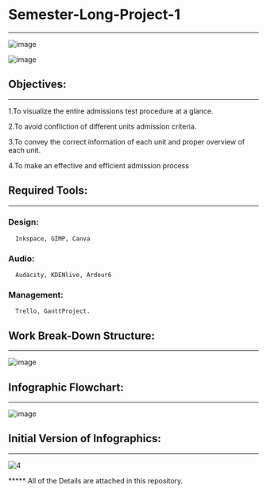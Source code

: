 # Semester-Long-Project-1
------------------------------

![image](https://user-images.githubusercontent.com/45651547/206245436-15c85190-57cb-4312-8735-81424f701673.png)

![image](https://user-images.githubusercontent.com/45651547/206245597-bf3c6b53-7fdd-4561-bbf3-74ccc07ccb30.png)

## Objectives:
---------------
  1.To visualize the entire admissions test procedure at a glance.
  
  2.To avoid confliction of different units admission criteria.
  
  3.To convey the correct information of each unit and proper overview of each unit.
  
  4.To make an effective and efficient admission process
  

## Required Tools: 
--------------------
### Design: 
      Inkspace, GIMP, Canva
### Audio:  
      Audacity, KDENlive, Ardour6
### Management: 
      Trello, GanttProject.
      
## Work Break-Down Structure:
-------------------------------

![image](https://user-images.githubusercontent.com/45651547/206258113-39678ce7-f5d7-4f8f-971d-270c9bf01d01.png)


## Infographic Flowchart:
---------------------------

![image](https://user-images.githubusercontent.com/45651547/206258387-8250ca4c-a5c5-4e6a-97ff-f26d14c376e0.png)

## Initial Version of Infographics:
-------------------------------------

![4](https://user-images.githubusercontent.com/45651547/206248673-de31db65-b8e3-48b8-a01b-bb8c5014bbcd.png)

***** All of the Details are attached in this repository.


